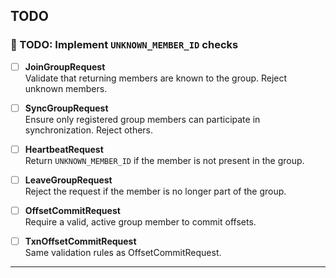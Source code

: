 
## TODO

### 🔧 TODO: Implement `UNKNOWN_MEMBER_ID` checks

- [ ] **JoinGroupRequest**  
  Validate that returning members are known to the group. Reject unknown members.

- [ ] **SyncGroupRequest**  
  Ensure only registered group members can participate in synchronization. Reject others.

- [ ] **HeartbeatRequest**  
  Return `UNKNOWN_MEMBER_ID` if the member is not present in the group.

- [ ] **LeaveGroupRequest**  
  Reject the request if the member is no longer part of the group.

- [ ] **OffsetCommitRequest**  
  Require a valid, active group member to commit offsets.

- [ ] **TxnOffsetCommitRequest**  
  Same validation rules as OffsetCommitRequest.

---
